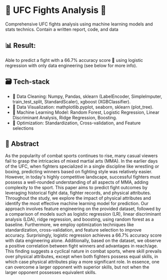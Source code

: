 # :boxing_glove: UFC Fights Analysis :martial_arts_uniform:
Comprehensive UFC fights analysis using machine learning models and stats technics. Contain a written report, code, and data  

## :bar_chart: Result: 
Able to predict a fight with a 66.7% accuracy score :tada: using logistic regression with only data engineering (see below for more info).

## :card_file_box: Tech-stack 
- :broom: Data Cleaning: Numpy, Pandas, sklearn (LabelEncoder, SimpleImputer, train_test_split, StandardScaler), xgboost (XGBClassifier).
- :eyes: Data Visualization: mathplotlib.pyplot, seaborn, sklearn (plot_tree).
- :robot: Machine Learning Model: Random Forest, Logistic Regression, Linear Discriminant Analysis, Ridge Regression, Boosting. 
- :dart: Optimization: Standardization, Cross-validation, and Feature selections


## :bookmark_tabs: Abstract
As the popularity of combat sports continues to rise, many casual viewers fail to grasp the intricacies of mixed martial arts (MMA). In the earlier days of the UFC, when fighters specialized in a single discipline like wrestling or boxing, predicting winners based on fighting style was relatively easier. However, in today's highly competitive landscape, successful fighters must possess a well-rounded understanding of all aspects of MMA, adding complexity to the sport. This paper aims to predict fight outcomes by leveraging historical fight data, fighter records, and physical attributes. Throughout the study, we explore the impact of physical attributes and identify the most effective machine learning model for prediction. Our approach involves feature engineering on the provided dataset, followed by a comparison of models such as logistic regression (LR), linear discriminant analysis (LDA), ridge regression, and boosting, using random forest as a baseline. Furthermore, we employ optimization techniques like standardization, cross-validation, and feature selection to improve accuracy. Surprisingly, logistic regression achieves a 66.7% accuracy score with data engineering alone. Additionally, based on the dataset, we observe a positive correlation between fight winners and advantages in reach/age. This finding suggests a cyclical nature in combat sports, where skill prevails over physical attributes, except when both fighters possess equal skills, in which case physical attributes play a more significant role. In essence, one can overcome a larger opponent with superior skills, but not when the larger opponent possesses equivalent skills.
